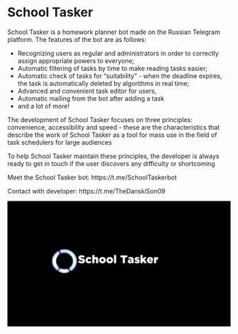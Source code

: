# School Tasker
School Tasker is a homework planner bot made on the Russian Telegram platform. The features of the bot are as follows:
* Recognizing users as regular and administrators in order to correctly assign appropriate powers to everyone;
* Automatic filtering of tasks by time to make reading tasks easier;
* Automatic check of tasks for “suitability” - when the deadline expires, the task is automatically deleted by algorithms in real time;
* Advanced and convenient task editor for users,
* Automatic mailing from the bot after adding a task
* and a lot of more!
<p>The development of School Tasker focuses on three principles: convenience, accessibility and speed - these are the characteristics that describe the work of School Tasker as a tool for mass use in the field of task schedulers for large audiences
</p>
<p>To help School Tasker maintain these principles, the developer is always ready to get in touch if the user discovers any difficulty or shortcoming</p>
<p>Meet the School Tasker bot: https://t.me/SchoolTaskerbot</p>
<p>Contact with developer: https://t.me/TheDanskiSon09</p>
<p align="center">
    <img src="SchoolTasker_header.jpg" alt="School Tasker" style="max-width: 100%; width: 1000px">
</p>

